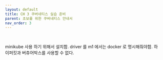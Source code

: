 ```yaml
---
layout: default
title: CH 3 쿠버네티스 실습 준비
parent: 초보를 위한 쿠버네티스 안내서
nav_order: 3
---
```


<br>

minikube 사용 하기 위해서 설치함. driver 를 m1 에서는 docker 로 명시해줘야함. 하이퍼킷과 버츄어박스를 사용할 수 없다.
